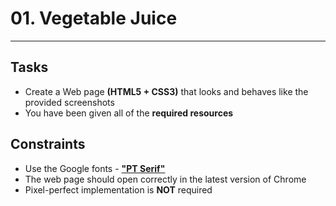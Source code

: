 # 01. Vegetable Juice
------
## Tasks
* Create a Web page **(HTML5 + CSS3)** that looks and behaves like the provided screenshots
* You have been given all of the **required resources**

## Constraints
* Use the Google fonts - [**"PT Serif"**](https://fonts.google.com/specimen/PT+Serif)
* The web page should open correctly in the latest version of Chrome
* Pixel-perfect implementation is **NOT** required
